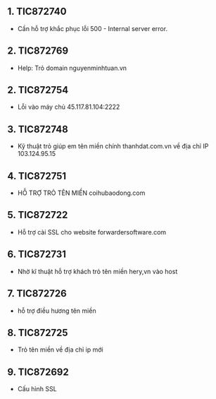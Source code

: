 ## 1. TIC872740
- Cần hỗ trợ khắc phục lỗi 500 - Internal server error.
## 2. TIC872769
- Help: Trỏ domain nguyenminhtuan.vn
## 2. TIC872754
- Lỗi vào máy chủ 45.117.81.104:2222
## 3. TIC872748
- Kỹ thuật trỏ giúp em tên miền chính thanhdat.com.vn về địa chỉ IP 103.124.95.15
## 4. TIC872751
- HỖ TRỢ TRỎ TÊN MIỀN coihubaodong.com
## 5. TIC872722
- Hỗ trợ cài SSL cho website forwardersoftware.com
## 6. TIC872731
- Nhờ kĩ thuật hỗ trợ khách trỏ tên miền hery,vn vào host
## 7. TIC872726
- hỗ trợ điều hương tên miền
## 8. TIC872725
- Trỏ tên miền về địa chỉ ip mới
## 9. TIC872692
- Cấu hình SSL
